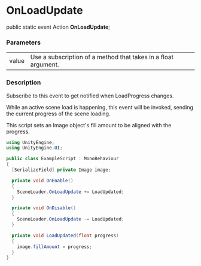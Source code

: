 OnLoadUpdate
===
public static event Action<float> **OnLoadUpdate**;
### Parameters
| | |
| - | - |
| value | Use a subscription of a method that takes in a float argument. |

### Description
Subscribe to this event to get notified when LoadProgress changes.

While an active scene load is happening, this event will be invoked, sending the current progress of the scene loading.

This script sets an Image object's fill amount to be aligned with the progress.
```csharp
using UnityEngine;
using UnityEngine.UI;

public class ExampleScript : MonoBehaviour
{
  [SerializeField] private Image image;

  private void OnEnable()
  {
    SceneLoader.OnLoadUpdate += LoadUpdated;
  }

  private void OnDisable()
  {
    SceneLoader.OnLoadUpdate -= LoadUpdated;
  }

  private void LoadUpdated(float progress)
  {
    image.fillAmount = progress;
  }
}
```
